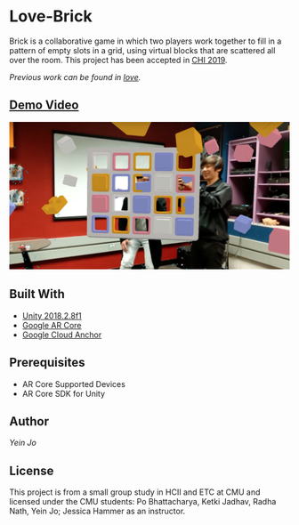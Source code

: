 # Love-Brick
Brick is a collaborative game in which two players work together to fill in a pattern of empty slots in a grid, using virtual blocks that are scattered all over the room. This project has been accepted in [CHI 2019](https://dl.acm.org/citation.cfm?id=3300553&fbclid=IwAR0brv_8-N9JoedsmPvJkXfrJV4bZqAh7JVJZw_VpeP68buUxZBt69cihW4).

_Previous work can be found in [love](https://github.com/trie94/love)._

## [Demo Video](https://www.youtube.com/watch?v=6DIVVlTO9Uw)
![thumbnail](./readme_thumb.png)

## Built With
* [Unity 2018.2.8f1](https://unity3d.com/get-unity/download/archive)
* [Google AR Core](https://developers.google.com/ar/)
* [Google Cloud Anchor](https://developers.google.com/ar/develop/java/cloud-anchors/overview-android)

## Prerequisites
* AR Core Supported Devices
* AR Core SDK for Unity

## Author
*Yein Jo*

## License
This project is from a small group study in HCII and ETC at CMU and licensed under the CMU students: Po Bhattacharya, Ketki Jadhav, Radha Nath, Yein Jo; Jessica Hammer as an instructor.
